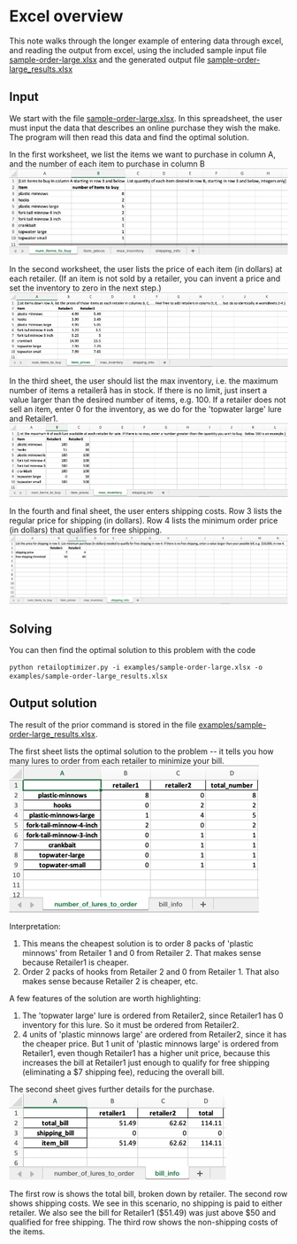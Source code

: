 # Excel overview
This note walks through the longer example of entering data through excel, and reading the output from excel, using the included sample input file [sample-order-large.xlsx](../examples/sample-order-large.xlsx) and the generated output file 
[sample-order-large_results.xlsx](../examples/sample-order-large_results.xlsx)

## Input
We start with the file [sample-order-large.xlsx](../examples/sample-order-large.xlsx). In this spreadsheet, the user must input the data that describes an online purchase they wish the make. The program will then read this data and find the optimal solution.   

In the first worksheet, we list the items we want to purchase in column A, and the number of each item to purchase in column B
![Number of items to buy](./imgs/num_items_to_buy.png)

In the second worksheet, the user lists the price of each item (in dollars) at each retailer. (If an item is not sold by a retailer, you can invent a price and set the inventory to zero in the next step.)
![Prices of each item](./imgs/item_prices.png)

In the third sheet, the user should list the max inventory, i.e. the maximum number of items a retailerå has in stock. If there is no limit, just insert a value larger than the desired number of items, e.g. 100.  If a retailer does not sell an item, enter 0 for the inventory, as we do for the 'topwater large' lure and Retailer1.
![Inventory of items](./imgs/max_inventory.png)

In the fourth and final sheet, the user enters shipping costs. Row 3 lists the regular price for shipping (in dollars). Row 4 lists the minimum order price (in dollars) that qualifies for free shipping.
![Shipping prices per retailer](./imgs/shipping_info.png)

## Solving
You can then find the optimal solution to this problem with the code
```shell
python retailoptimizer.py -i examples/sample-order-large.xlsx -o examples/sample-order-large_results.xlsx
```

## Output solution
The result of the prior command is stored in the file [examples/sample-order-large_results.xlsx](../examples/sample-order-large.xlsx).  

The first sheet lists the optimal solution to the problem -- it tells you how many lures to order from each retailer to minimize your bill.  
![Solution with number of lures to order per site](./imgs/number_of_lures_to_order.png)  

Interpretation: 
1. This means the cheapest solution is to order 8 packs of 'plastic minnows' from Retailer 1 and 0 from Retailer 2. That makes sense because Retailer1 is cheaper.
1. Order 2 packs of hooks from Retailer 2 and 0 from Retailer 1. That also makes sense because Retailer 2 is cheaper, etc.

A few features of the solution are worth highlighting:
1. The 'topwater large' lure is ordered from Retailer2, since Retailer1 has 0 inventory for this lure. So it must be ordered from Retailer2.
1. 4 units of 'plastic minnows large' are ordered from Retailer2, since it has the cheaper price.  But 1 unit of 'plastic minnows large' is ordered from Retailer1, even though Retailer1 has a higher unit price, because this increases the bill at Retailer1 just enough to qualify for free shipping (eliminating a \$7 shipping fee), reducing the overall bill.

The second sheet gives further details for the purchase.  
![Bill breakdown](./imgs/bill_info.png)   

The first row is shows the total bill, broken down by retailer. The second row shows shipping costs. We see in this scenario, no shipping is paid to either retailer.  We also see the bill for Retailer1 (\$51.49) was just above \$50 and qualified for free shipping. The third row shows the non-shipping costs of the items.